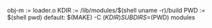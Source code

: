    obj-m := loader.o
   KDIR := /lib/modules/$(shell uname -r)/build
   PWD := $(shell pwd)
   default:
          $(MAKE) -C $(KDIR) SUBDIRS=$(PWD) modules